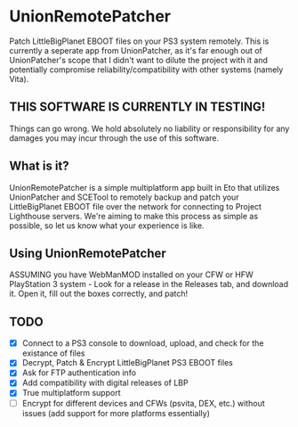 # UnionRemotePatcher
 Patch LittleBigPlanet EBOOT files on your PS3 system remotely. This is currently a seperate app from UnionPatcher, as it's far enough out of UnionPatcher's scope that I didn't want to dilute the project with it and potentially compromise reliability/compatibility with other systems (namely Vita).

## THIS SOFTWARE IS CURRENTLY IN TESTING!
Things can go wrong. We hold absolutely no liability or responsibility for any damages you may incur through the use of this software.

## What is it?
UnionRemotePatcher is a simple multiplatform app built in Eto that utilizes UnionPatcher and SCETool to remotely backup and patch your LittleBigPlanet EBOOT file over the network for connecting to Project Lighthouse servers. We're aiming to make this process as simple as possible, so let us know what your experience is like.

## Using UnionRemotePatcher
ASSUMING you have WebManMOD installed on your CFW or HFW PlayStation 3 system -
Look for a release in the Releases tab, and download it. Open it, fill out the boxes correctly, and patch!

## TODO
- [x] Connect to a PS3 console to download, upload, and check for the existance of files
- [x] Decrypt, Patch & Encrypt LittleBigPlanet PS3 EBOOT files 
- [x] Ask for FTP authentication info
- [x] Add compatibility with digital releases of LBP
- [x] True multiplatform support
- [ ] Encrypt for different devices and CFWs (psvita, DEX, etc.) without issues (add support for more platforms essentially)
